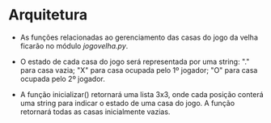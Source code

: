 # Arquitetura
  
* As funções relacionadas ao gerenciamento das casas do
jogo da velha ficarão no módulo *jogovelha.py*.

* O estado de cada casa do jogo será representada por uma
string: "." para casa vazia; "X" para casa ocupada pelo 1º
jogador; "O" para casa ocupada pelo 2º jogador.

* A função inicializar() retornará uma lista 3x3, onde cada
posição conterá uma string para indicar o estado de uma
casa do jogo. A função retornará todas as casas
inicialmente vazias.
